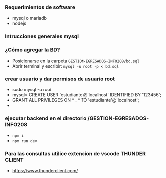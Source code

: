 ### Requerimientos de software
* mysql o mariadb
* nodejs


### Intrucciones generales mysql

### **¿Cómo agregar la BD?**

* Posicionarse en la carpeta `GESTION-EGRESADOS-INFO208/bd.sql`
* Abrir terminal y escribir: `mysql -u root -p < bd.sql`

### crear usuario y dar permisos de usuario root
*   sudo mysql -u root
*   mysql> CREATE USER 'estudiante'@'localhost' IDENTIFIED BY '123456'; 
*   GRANT ALL PRIVILEGES ON * . * TO 'estudiante'@'localhost';
*   
    

### ejecutar backend en el directorio /GESTION-EGRESADOS-INFO208
* `npm i`
* `npm run dev` 


### Para las consultas utilice extencion de vscode THUNDER CLIENT
*   https://www.thunderclient.com/

